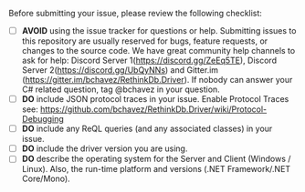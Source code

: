 Before submitting your issue, please review the following checklist:

- [ ] **AVOID** using the issue tracker for questions or help. Submitting issues to this repository are usually reserved for bugs, feature requests, or changes to the source code. We have great community help channels to ask for help: Discord Server 1(https://discord.gg/ZeEq5TE), Discord Server 2(https://discord.gg/UbQyNNs) and Gitter.im (https://gitter.im/bchavez/RethinkDb.Driver). If nobody can answer your C# related question, tag @bchavez in your question. 
- [ ] **DO** include JSON protocol traces in your issue.
Enable Protocol Traces see: https://github.com/bchavez/RethinkDb.Driver/wiki/Protocol-Debugging
- [ ] **DO** include any ReQL queries (and any associated classes) in your issue.
- [ ] **DO** include the driver version you are using.
- [ ] **DO** describe the operating system for the Server and Client (Windows / Linux). Also, the run-time platform and versions (.NET Framework/.NET Core/Mono).
